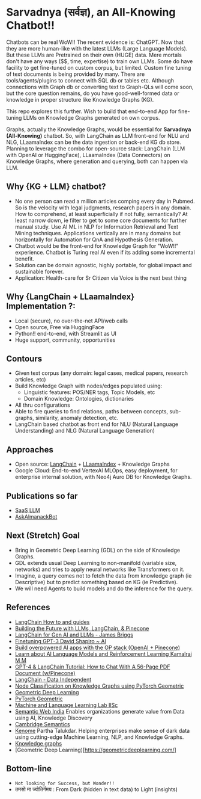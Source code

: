 # Sarvadnya (सर्वज्ञ), an All-Knowing Chatbot!!

Chatbots can be real WoW!! The recent evidence is: ChatGPT. Now that they are more human-like with the latest LLMs (Large Language Models). But these LLMs are Pretrained on their own (HUGE) data. Mere mortals don't have any ways ($$, time, expertise) to train own LLMs.
Some do have facility to get fine-tuned on custom corpus, but limited. Custom fine tuning of text documents is being provided by many. 
There are tools/agents/plugins to connect with SQL db or tables etc. Although connections with Graph db or converting text to Graph-QLs will come soon, but the core question remains, do you have good-well-formed data or knowledge in proper structure like Knowledge Graphs (KG).

This repo explores this further. Wish to build that end-to-end App for fine-tuning LLMs on Knowledge Graphs generated on own corpus.

Graphs, actually the Knowledge Graphs, would be essential for **Sarvadnya (All-Knowing)** chatbot. So, with LangChain as LLM front-end for NLU and NLG, LLaamaIndex can be the data ingestion or back-end KG db store. Planning to leverage the combo for open-source stack: LangChain (LLM with OpenAI or HuggingFace), LLaamaIndex (Data Connectors) on Knowledge Graphs, where generation and querying, both can happen via LLM.

## Why {KG + LLM} chatbot?
- No one person can read a million articles comping every day in Pubmed. So is the velocity with legal judgments, research papers in any domain. How to comprehend, at least superficially if not fully,  semantically? At least narrow down, ie filter to get to some core documents for further manual study. Use AI ML in NLP for Information Retrieval and Text Mining techniques. Applications vertically are in many domains but horizontally for Automation for QnA and Hypothesis Generation.
- Chatbot would be the front-end for Knowledge Graph for "WoW!!" experience. Chatbot is Turing real AI even if its adding some incremental benefit.
- Solution can be domain agnostic, highly portable, for global impact and sustainable forever.
- Application: Health-care for Sr Citizen via Voice is the next best thing

## Why {LangChain + LLaamaIndex} Implementation ?:
- Local (secure), no over-the-net API/web calls
- Open source, Free via HuggingFace
- Python!! end-to-end, with Streamlit as UI
- Huge support, community, opportunities

## Contours
- Given text corpus (any domain: legal cases, medical papers, research articles, etc)
- Build Knowledge Graph with nodes/edges populated using:
	- Linguistic features: POS/NER tags, Topic Models, etc
	- Domain Knowledge: Ontologies, dictionaries
- All thru configurations
- Able to fire queries to find relations, paths between concepts, sub-graphs, similarity, anomaly detection, etc.
- LangChain based chatbot as front end for NLU (Natural Language Understanding) and NLG (Natural Language Generation)

<!-- 
## Application: Elderly care
- Elderly can not type at normal chatbot, ie on mobile (WhatsApp) or Web (messenger), they are technologically challenged.
- Need voice command based system. It need not process complex linguistics of literature quality, but a simple, unambiguous, voice command system.
- Single, elderly, living alone is the target persona. Needs daily routine check, medication reminder, ordering necessary items, basic first level medical assistance, do some entertainment, help call doctor/relatives, appointments etc.
- Hindi, vernacular for wider reach, global impact, issue I care and seeing with parents.
-->

## Approaches
- Open source: [LangChain](https://python.langchain.com/en/latest/index.html) + [LLaamaIndex](https://github.com/jerryjliu/llama_index) + Knowledge Graphs
- Google Cloud: End-to-end VertexAI MLOps, easy deployment, for enterprise internal solution, with Neo4j Auro DB for Knowledge Graphs.

## Publications so far
- [SaaS LLM](https://medium.com/google-developer-experts/saasgpt-84ba80265d0f)
- [AskAlmanackBot](https://www.linkedin.com/feed/update/urn:li:ugcPost:7049347127029698560/)


## Next (Stretch) Goal
- Bring in Geometric Deep Learning (GDL) on the side of Knowledge Graphs. 
- GDL extends usual Deep Learning to non-manifold (variable size, networks) and tries to apply neural networks like Transformers on it.
- Imagine, a query comes not to fetch the data from knowledge graph (ie Descriptive) but to predict something based on KG (ie Predictive). 
- We will need Agents to build models and do the inference for the query.

## References
- [LangChain How to and guides](https://www.youtube.com/playlist?list=PL8motc6AQftk1Bs42EW45kwYbyJ4jOdiZ)
- [Building the Future with LLMs, LangChain, & Pinecone](https://www.youtube.com/watch?v=nMniwlGyX-c)
- [LangChain for Gen AI and LLMs - James Briggs](https://www.youtube.com/playlist?list=PLIUOU7oqGTLieV9uTIFMm6_4PXg-hlN6F)
- [Finetuning GPT-3 David Shapiro ~ AI](https://www.youtube.com/playlist?list=PLV3Fr1UUO9bFg3tKw_-6djIhgId1z74JU)
- [Build overpowered AI apps with the OP stack (OpenAI + Pinecone)](https://www.youtube.com/watch?v=-dZrNj2mVHo)
- [Learn about AI Language Models and Reinforcement Learning Kamalraj M M](https://www.youtube.com/playlist?list=PLbzjzOKeYPCpp3NCeQioevM0YpZa5VqcS)
- [GPT-4 & LangChain Tutorial: How to Chat With A 56-Page PDF Document (w/Pinecone)](https://www.youtube.com/watch?v=ih9PBGVVOO4)
- [LangChain - Data Independent](https://www.youtube.com/playlist?list=PLqZXAkvF1bPNQER9mLmDbntNfSpzdDIU5)
- [Node Classification on Knowledge Graphs using PyTorch Geometric](https://www.youtube.com/watch?v=ex2qllcVneY)
- [Geometric Deep Learning](https://www.youtube.com/playlist?list=PLn2-dEmQeTfSLXW8yXP4q_Ii58wFdxb3C)
- [PyTorch Geometric](https://github.com/pyg-team/pytorch_geometric)
- [Machine and Language Learning Lab IISc](http://malllabiisc.github.io/)
- [Semantic Web India](http://www.semanticwebindia.com/) Enables organizations generate value from Data using AI, Knowledge Discovery
- [Cambridge Semantics](https://cambridgesemantics.com/)
- [Kenome](https://www.kenome.io/) Partha Talukdar. Helping enterprises make sense of dark data using cutting-edge Machine Learning, NLP, and Knowledge Graphs.
- [Knowledge graphs](https://www.turing.ac.uk/research/interest-groups/knowledge-graphs)
- [Geometric Deep Learning)[https://geometricdeeplearning.com/]

<!-- 
## Why me?
- Reasonable popularity due to Sketchnote and talks on ChatGPT or LLMs (Large Language Models)
- Specific Knowledge: Theoretical background of NLP/LLMs due to trainings, plus, professional experience on customizing LLMs on custom data, plus common-sense software solution-ing experience for 2 decades, including engineering industries. Rare-Global-Untrainable-Leverage-Brand.
- IKIGAI: I love, I like, World needs, Can get paid
	- World needs: huge corpus, global, domain
	- Good at: ML, NLP professional experience
	- Love doing: automation, part II
	- Paid for: consult, train, passive service

^Specific Knowledge: rare, un-trainable, only through apprenticeship 

## Theme
- Theme: Automation MicroSaas
- Product: Micro SaaS, auto upgrade, Serverless, scale as you go
- Payment: Pay per use, Passive Income, forever
- Income: Passive, remote fully, global reach
- Working: Solo, remote, no team, no HR issues, salaries
- Input: scraping , docAI(GDE)->KG (neo4j)
- Output: Wow chatbot, APIs, Network effects, more connection, more $$
- Moat/Entry Barrier, IKIGAI, Sp Knowledge
- Give back: Talks, sketchnotes, Tech explanations
- Side outcomes: consultancy, open source contribution 


## Mode: MicroSaas
- Own (no team), 
- Pay per use, 
- Passive sustainable income, 
- Why: IKIGAI, Specific Knowledge, 

## Checklist: MicroSaas
- Do you have unfair advantage: 
	- Network of founders, influences, for further reach 
	- Audience: folks who want this app and can pay
	- Being early
- Start With a Problem or many problems (don’t tell me your ideas)
- Move from Problems to Solutions, easy, debuggable
- Evaluate Your Solutions
- How is Your Solution Different?
- Talk to Potential Customers
- Start Marketing Before Coding
- Build MVP
- Solves any specific need (pain point) and not anything-and-everything, 
- Is it for specific people, 1000 true (paying) fans, say $30 or $3 a month
- Is it a daily need?
 -->

## Bottom-line
- `Not looking for Success, but Wonder!!`
- तमसो मा ज्योतिर्गमय : From Dark (hidden in text data) to Light (insights)
